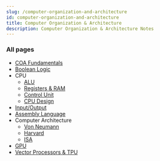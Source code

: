 ```yaml
---
slug: /computer-organization-and-architecture
id: computer-organization-and-architecture
title: Computer Organization & Architecture
description: Computer Organization & Architecture Notes
---
```


### All pages

- [COA Fundamentals](computer-organization-and-architecture/coa-fundamentals)
- [Boolean Logic](computer-organization-and-architecture/boolean-logic)
- CPU
  - [ALU](computer-organization-and-architecture/alu)
  - [Registers & RAM](computer-organization-and-architecture/registers-and-ram)
  - [Control Unit](computer-organization-and-architecture/control-unit)
  - [CPU Design](computer-organization-and-architecture/cpu-design)
- [Input/Output](computer-organization-and-architecture/input-output)
- [Assembly Language](computer-organization-and-architecture/assembly-language)
- Computer Architecture
  - [Von Neumann](computer-organization-and-architecture/von-neumann)
  - [Harvard](computer-organization-and-architecture/harvard)
  - [ISA](computer-organization-and-architecture/isa)
- [GPU](computer-organization-and-architecture/gpu)
- [Vector Processors & TPU](computer-organization-and-architecture/vector-processors-and-tpu)
